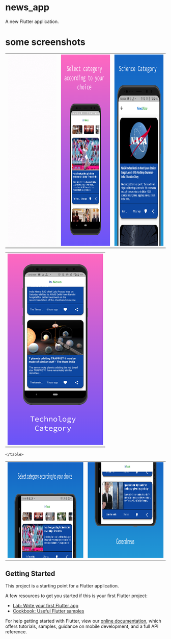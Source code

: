 # news_app

A new Flutter application.

<h1>some screenshots</h1>

<table>
  <tr>
    <td><img src="screenShots/ss.gif" width="300" height="600"></td>
    <td><img src="screenShots/s8/screen_1.png" width="300" height="600"></td>
    <td><img src="screenShots/s8/screen_2.png" width="300" height="600"></td>
  </tr>
 </table>
 
 <table>
  <tr>
    <td><img src="screenShots/s8/screen_3.png" width="300" height="600"></td>
    <table>
      <tc>
                 <td><img src="screenShots/s8/screen_6.png" width="600" height="300"></td>
    <td><img src="screenShots/s8/screen_7.png" width="600" height="300"></td>   
      </tc>
 
    </table>

  </tr>
 </table>


## Getting Started

This project is a starting point for a Flutter application.

A few resources to get you started if this is your first Flutter project:

- [Lab: Write your first Flutter app](https://flutter.dev/docs/get-started/codelab)
- [Cookbook: Useful Flutter samples](https://flutter.dev/docs/cookbook)

For help getting started with Flutter, view our
[online documentation](https://flutter.dev/docs), which offers tutorials,
samples, guidance on mobile development, and a full API reference.
